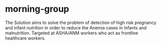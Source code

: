 # morning-group
The Solution aims to solve the problem of detection of high risk pregnancy and infant nutrition in order to reduce the Anemia cases in Infants and malnutrition. Targeted at ASHA/ANM workers who act as frontline healthcare workers.
